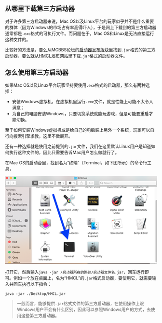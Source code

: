 ## 从哪里下载第三方启动器

对于许多第三方启动器来说，Mac OS以及Linux平台的玩家似乎并不是什么重要的群体（因为Windows的市场占有率高得吓人），于是网上下载到的第三方启动器通常都是`.exe`格式的可执行文件。而问题在于，Mac OS和Linux是无法直接运行这种文件的。

比较好的方法是，要么从MCBBS论坛的[启动器发布版块](https://www.mcbbs.net/forum.php?mod=forumdisplay&fid=43&filter=typeid&typeid=908)里找到`.jar`格式的第三方启动器，要么就从[HMCL发布网站](https://ci.huangyuhui.net/job/HMCL/)里下载`.jar`格式的启动器文件。

## 怎么使用第三方启动器

如果Mac OS以及Linux平台玩家坚持要使用`.exe`格式的启动器，那么有两种选择：

* 安装Windows虚拟机，在虚拟机里运行`.exe`文件，就是性能上可能不太令人满意；
* 为自己的电脑安装Windows，只要切换系统就能玩游戏，但是可能要重启才能切换。

至于如何安装Windows虚拟机或是给自己的电脑装上另外一个系统，玩家可以自行向搜索引擎求教，这里不做展开。

还有一种选择就是使用之前提到的`.jar`文件，我们在这里默认Linux用户是知道如何执行这种文件的，因此只需要告诉Mac用户怎么做就行了。

在Mac OS的启动台里，找到名为“终端”（Terminal，如下图所示）的命令行工具，

![](imgs/terminal.png)

打开它，然后输入`java -jar /启动器所在的路径/启动器文件名.jar`，回车运行即可。例如一个放在桌面上，名为“HMCL”的`.jar`格式启动器，要使用它，就需要输入并回车执行以下指令：

```
java -jar ./Desktop/HMCL.jar
```

> 一般而言，能够提供`.jar`格式文件的第三方启动器，在使用操作上跟Windows用户不会有什么区别，因此可以参照Windows用户的方式，去使用这些第三方启动器。